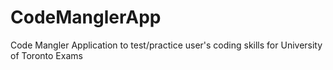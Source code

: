 # CodeManglerApp
Code Mangler Application to test/practice user's coding skills for University of Toronto Exams
